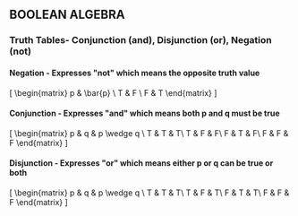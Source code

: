 ## BOOLEAN ALGEBRA

### Truth Tables- Conjunction (and), Disjunction (or), Negation (not)

#### **Negation** - Expresses "not" which means the opposite truth value

\[
 \begin{matrix}
  p & \bar{p} \\
  T & F \\
  F & T
 \end{matrix}
\]

#### **Conjunction** - Expresses "and" which means both p and q must be true

\[
 \begin{matrix}
  p & q & p \wedge q \\
  T & T & T\\
  T & F & F\\
  F & T & F\\
  F & F & F
 \end{matrix}
\]

#### **Disjunction** - Expresses "or" which means either p or q can be true or both

\[
 \begin{matrix}
  p & q & p \wedge q \\
  T & T & T\\
  T & F & T\\
  F & T & T\\
  F & F & F
 \end{matrix}
\]
